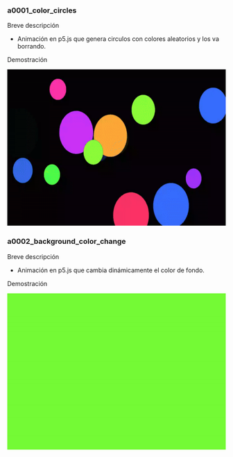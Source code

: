 ### a0001_color_circles

Breve descripción
- Animación en p5.js que genera circulos con colores aleatorios y los va borrando.

Demostración

<img src="animations/a0001_color_circles/animation.gif" alt="animation.gif" width="640" height="360">


### a0002_background_color_change

Breve descripción
- Animación en p5.js que cambia dinámicamente el color de fondo.

Demostración

<img src="animations/a0002_background_color_change/animation.gif" alt="animation.gif" width="640" height="360">


